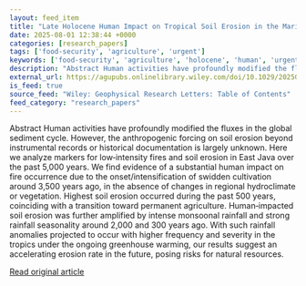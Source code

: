 ```yaml
---
layout: feed_item
title: "Late Holocene Human Impact on Tropical Soil Erosion in the Maritime Continent"
date: 2025-08-01 12:38:44 +0000
categories: [research_papers]
tags: ['food-security', 'agriculture', 'urgent']
keywords: ['food-security', 'agriculture', 'holocene', 'human', 'urgent', 'late']
description: "Abstract Human activities have profoundly modified the fluxes in the global sediment cycle"
external_url: https://agupubs.onlinelibrary.wiley.com/doi/10.1029/2025GL114695?af=R
is_feed: true
source_feed: "Wiley: Geophysical Research Letters: Table of Contents"
feed_category: "research_papers"
---
```


Abstract Human activities have profoundly modified the fluxes in the global sediment cycle. However, the anthropogenic forcing on soil erosion beyond instrumental records or historical documentation is largely unknown. Here we analyze markers for low‐intensity fires and soil erosion in East Java over the past 5,000 years. We find evidence of a substantial human impact on fire occurrence due to the onset/intensification of swidden cultivation around 3,500 years ago, in the absence of changes in regional hydroclimate or vegetation. Highest soil erosion occurred during the past 500 years, coinciding with a transition toward permanent agriculture. Human‐impacted soil erosion was further amplified by intense monsoonal rainfall and strong rainfall seasonality around 2,000 and 300 years ago. With such rainfall anomalies projected to occur with higher frequency and severity in the tropics under the ongoing greenhouse warming, our results suggest an accelerating erosion rate in the future, posing risks for natural resources.

[Read original article](https://agupubs.onlinelibrary.wiley.com/doi/10.1029/2025GL114695?af=R)
